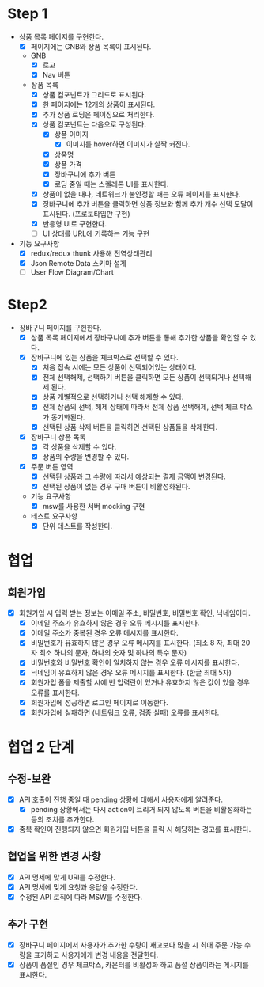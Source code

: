 # Step 1

- 상품 목록 페이지를 구현한다.
  - [x] 페이지에는 GNB와 상품 목록이 표시된다.
  - GNB
    - [x] 로고
    - [x] Nav 버튼
  - 상품 목록
    - [x] 상품 컴포넌트가 그리드로 표시된다.
    - [x] 한 페이지에는 12개의 상품이 표시된다.
    - [x] 추가 상품 로딩은 페이징으로 처리한다.
    - [x] 상품 컴포넌트는 다음으로 구성된다.
      - [x] 상품 이미지
        - [x] 이미지를 hover하면 이미지가 살짝 커진다.
      - [x] 상품명
      - [x] 상품 가격
      - [x] 장바구니에 추가 버튼
      - [x] 로딩 중일 때는 스켈레톤 UI를 표시한다.
    - [x] 상품이 없을 때나, 네트워크가 불안정할 때는 오류 페이지를 표시한다.
    - [x] 장바구니에 추가 버튼을 클릭하면 상품 정보와 함께 추가 개수 선택 모달이 표시된다. (프로토타입만 구현)
    - [x] 반응형 UI로 구현한다.
    - [ ] UI 상태를 URL에 기록하는 기능 구현
- 기능 요구사항
  - [x] redux/redux thunk 사용해 전역상태관리
  - [x] Json Remote Data 스키마 설계
  - [ ] User Flow Diagram/Chart

# Step2

- 장바구니 페이지를 구현한다.
  - [x] 상품 목록 페이지에서 장바구니에 추가 버튼을 통해 추가한 상품을 확인할 수 있다.
  - [x] 장바구니에 있는 상품을 체크박스로 선택할 수 있다.
    - [x] 처음 접속 시에는 모든 상품이 선택되어있는 상태이다.
    - [x] 전체 선택해제, 선택하기 버튼을 클릭하면 모든 상품이 선택되거나 선택해제 된다.
    - [x] 상품 개별적으로 선택하거나 선택 해제할 수 있다.
    - [x] 전체 상품의 선택, 해제 상태에 따라서 전체 상품 선택해제, 선택 체크 박스가 동기화된다.
    - [x] 선택된 상품 삭제 버튼을 클릭하면 선택된 상품들을 삭제한다.
  - [x] 장바구니 상품 목록
    - [x] 각 상품을 삭제할 수 있다.
    - [x] 상품의 수량을 변경할 수 있다.
  - [x] 주문 버튼 영역
    - [x] 선택된 상품과 그 수량에 따라서 예상되는 결제 금액이 변경된다.
    - [x] 선택된 상품이 없는 경우 구매 버튼이 비활성화된다.
  - 기능 요구사항
    - [x] msw를 사용한 서버 mocking 구현
  - 테스트 요구사항
    - [x] 단위 테스트를 작성한다.

# 협업

## 회원가입

- [x] 회원가입 시 입력 받는 정보는 이메일 주소, 비밀번호, 비밀번호 확인, 닉네임이다.
  - [x] 이메일 주소가 유효하지 않은 경우 오류 메시지를 표시한다.
  - [x] 이메일 주소가 중복된 경우 오류 메시지를 표시한다.
  - [x] 비밀번호가 유효하지 않은 경우 오류 메시지를 표시한다. (최소 8 자, 최대 20 자 최소 하나의 문자, 하나의 숫자 및 하나의 특수 문자)
  - [x] 비밀번호와 비밀번호 확인이 일치하지 않는 경우 오류 메시지를 표시한다.
  - [x] 닉네임이 유효하지 않은 경우 오류 메시지를 표시한다. (한글 최대 5자)
  - [x] 회원가입 폼을 제출할 시에 빈 입력란이 있거나 유효하지 않은 값이 있을 경우 오류를 표시한다.
  - [x] 회원가입에 성공하면 로그인 페이지로 이동한다.
  - [x] 회원가입에 실패하면 (네트워크 오류, 검증 실패) 오류를 표시한다.

# 협업 2 단계

## 수정-보완

- [x] API 호출이 진행 중일 때 pending 상황에 대해서 사용자에게 알려준다.
  - [x] pending 상황에서는 다시 action이 트리거 되지 않도록 버튼을 비활성화하는 등의 조치를 추가한다.
- [x] 중복 확인이 진행되지 않으면 회원가입 버튼을 클릭 시 해당하는 경고를 표시한다.

## 협업을 위한 변경 사항

- [x] API 명세에 맞게 URI를 수정한다.
- [x] API 명세에 맞게 요청과 응답을 수정한다.
- [x] 수정된 API 로직에 따라 MSW를 수정한다.

## 추가 구현

- [x] 장바구니 페이지에서 사용자가 추가한 수량이 재고보다 많을 시 최대 주문 가능 수량을 표기하고 사용자에게 변경 내용을 전달한다.
- [x] 상품이 품절인 경우 체크박스, 카운터를 비활성화 하고 품절 상품이라는 메시지를 표시한다.
